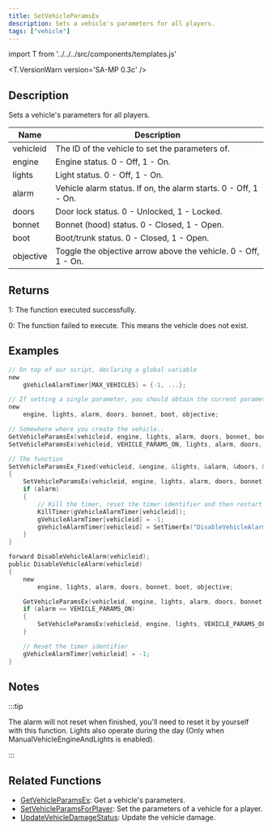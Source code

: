 ```yaml
---
title: SetVehicleParamsEx
description: Sets a vehicle's parameters for all players.
tags: ["vehicle"]
---
```


import T from '../../../src/components/templates.js'

<T.VersionWarn version='SA-MP 0.3c' />

## Description

Sets a vehicle's parameters for all players.

| Name      | Description                                                     |
| --------- | --------------------------------------------------------------- |
| vehicleid | The ID of the vehicle to set the parameters of.                 |
| engine    | Engine status. 0 - Off, 1 - On.                                 |
| lights    | Light status. 0 - Off, 1 - On.                                  |
| alarm     | Vehicle alarm status. If on, the alarm starts. 0 - Off, 1 - On. |
| doors     | Door lock status. 0 - Unlocked, 1 - Locked.                     |
| bonnet    | Bonnet (hood) status. 0 - Closed, 1 - Open.                     |
| boot      | Boot/trunk status. 0 - Closed, 1 - Open.                        |
| objective | Toggle the objective arrow above the vehicle. 0 - Off, 1 - On.  |

## Returns

1: The function executed successfully.

0: The function failed to execute. This means the vehicle does not exist.

## Examples

```c
// On top of our script, declaring a global variable
new
    gVehicleAlarmTimer[MAX_VEHICLES] = {-1, ...};

// If setting a single parameter, you should obtain the current parameters so they aren't ALL changed
new
    engine, lights, alarm, doors, bonnet, boot, objective;

// Somewhere where you create the vehicle..
GetVehicleParamsEx(vehicleid, engine, lights, alarm, doors, bonnet, boot, objective);
SetVehicleParamsEx(vehicleid, VEHICLE_PARAMS_ON, lights, alarm, doors, bonnet, boot, objective); // ONLY the engine param was changed to VEHICLE_PARAMS_ON (1)

// The function
SetVehicleParamsEx_Fixed(vehicleid, &engine, &lights, &alarm, &doors, &bonnet, &boot, &objective)
{
    SetVehicleParamsEx(vehicleid, engine, lights, alarm, doors, bonnet, boot, objective);
    if (alarm)
    {
        // Kill the timer, reset the timer identifier and then restart it if it was already running
        KillTimer(gVehicleAlarmTimer[vehicleid]);
        gVehicleAlarmTimer[vehicleid] = -1;
        gVehicleAlarmTimer[vehicleid] = SetTimerEx("DisableVehicleAlarm", 20000, false, "d", vehicleid);
    }
}

forward DisableVehicleAlarm(vehicleid);
public DisableVehicleAlarm(vehicleid)
{
    new
        engine, lights, alarm, doors, bonnet, boot, objective;

    GetVehicleParamsEx(vehicleid, engine, lights, alarm, doors, bonnet, boot, objective);
    if (alarm == VEHICLE_PARAMS_ON)
    {
        SetVehicleParamsEx(vehicleid, engine, lights, VEHICLE_PARAMS_OFF, doors, bonnet, boot, objective);
    }

    // Reset the timer identifier
    gVehicleAlarmTimer[vehicleid] = -1;
}
```

## Notes

:::tip

The alarm will not reset when finished, you'll need to reset it by yourself with this function. Lights also operate during the day (Only when ManualVehicleEngineAndLights is enabled).

:::

## Related Functions

- [GetVehicleParamsEx](GetVehicleParamsEx.md): Get a vehicle's parameters.
- [SetVehicleParamsForPlayer](SetVehicleParamsForPlayer.md): Set the parameters of a vehicle for a player.
- [UpdateVehicleDamageStatus](UpdateVehicleDamageStatus.md): Update the vehicle damage.
